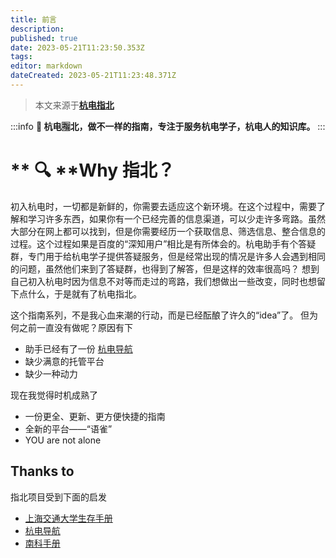 ```yaml
---
title: 前言
description: 
published: true
date: 2023-05-21T11:23:50.353Z
tags: 
editor: markdown
dateCreated: 2023-05-21T11:23:48.371Z
---
```


> 本文来源于[**杭电指北**](https://www.yuque.com/hduer/guide)

:::info
**🧭 杭电🈯️北，做不一样的指南，专注于服务杭电学子，杭电人的知识库。**
:::

# **  🔍 **Why 指北？

初入杭电时，一切都是新鲜的，你需要去适应这个新环境。在这个过程中，需要了解和学习许多东西，如果你有一个已经完善的信息渠道，可以少走许多弯路。虽然大部分在网上都可以找到，但是你需要经历一个获取信息、筛选信息、整合信息的过程。这个过程如果是百度的“深知用户”相比是有所体会的。杭电助手有个答疑群，专门用于给杭电学子提供答疑服务，但是经常出现的情况是许多人会遇到相同的问题，虽然他们来到了答疑群，也得到了解答，但是这样的效率很高吗？
想到自己初入杭电时因为信息不对等而走过的弯路，我们想做出一些改变，同时也想留下点什么，于是就有了杭电指北。

这个指南系列，不是我心血来潮的行动，而是已经酝酿了许久的“idea”了。
但为何之前一直没有做呢？原因有下

- 助手已经有了一份 [杭电导航](https://help.hduhelp.com/)
- 缺少满意的托管平台
- 缺少一种动力

现在我觉得时机成熟了

- 一份更全、更新、更方便快捷的指南
- 全新的平台——“语雀”
- YOU are not alone

## Thanks to

指北项目受到下面的启发

- [上海交通大学生存手册](https://survivesjtu.gitbook.io/)
- [杭电导航](https://help.hduhelp.com/)
- [南科手册](https://sustech.online/)

